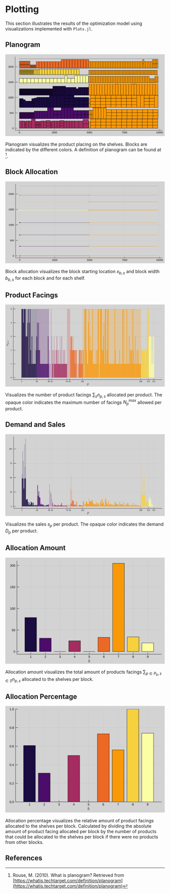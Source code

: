 # Plotting
This section illustrates the results of the optimization model using visualizations implemented with `Plots.jl`.

## Planogram
![](figures/results/planogram.svg)

Planogram visualizes the product placing on the shelves. Blocks are indicated by the different colors. A definition of planogram can be found at [^Rouse2010].

## Block Allocation
![](figures/results/block_allocation.svg)

Block allocation visualizes the block starting location $x_{b,s}$ and block width $b_{b,s}$ for each block and for each shelf.

## Product Facings
![](figures/results/product_facings.svg)

Visualizes the number of product facings $∑_s n_{p,s}$ allocated per product. The opaque color indicates the maximum number of facings $N_p^{max}$ allowed per product.

## Demand and Sales
![](figures/results/demand_and_sales.svg)

Visualizes the sales $s_p$ per product. The opaque color indicates the demand $D_p$ per product.

## Allocation Amount
![](figures/results/fill_amount.svg)

Allocation amount visualizes the total amount of products facings $∑_{p∈P_b,s∈S} n_{p,s}$ allocated to the shelves per block.

## Allocation Percentage
![](figures/results/fill_percentage.svg)

Allocation percentage visualizes the relative amount of product facings allocated to the shelves per block. Calculated by dividing the absolute amount of product facing allocated per block by the number of products that could be allocated to the shelves per block if there were no products from other blocks.

## References
[^Rouse2010]: Rouse, M. (2010). What is planogram? Retrieved from [https://whatis.techtarget.com/definition/planogram](https://whatis.techtarget.com/definition/planogram)
